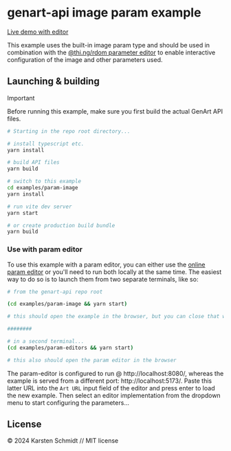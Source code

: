 # genart-api image param example

[Live demo with editor](https://demo.thi.ng/genart-api/param-editors/?url=https://demo.thi.ng/genart-api/param-image/)

This example uses the built-in image param type and should be used in
combination with the [@thi.ng/rdom parameter
editor](https://github.com/thi-ng/genart-api/tree/main/examples/param-editors)
to enable interactive configuration of the image and other parameters used.

## Launching & building

> [!IMPORTANT]
> Before running this example, make sure you first build the actual GenArt API
> files.

```bash
# Starting in the repo root directory...

# install typescript etc.
yarn install

# build API files
yarn build

# switch to this example
cd examples/param-image
yarn install

# run vite dev server
yarn start

# or create production build bundle
yarn build
```

### Use with param editor

To use this example with a param editor, you can either use the [online param
editor](https://demo.thi.ng/genart-api/param-editors/) or you'll need to run
both locally at the same time. The easiest way to do so is to launch them from
two separate terminals, like so:

```bash
# from the genart-api repo root

(cd examples/param-image && yarn start)

# this should open the example in the browser, but you can close that window again...

########

# in a second terminal...
(cd examples/param-editors && yarn start)

# this also should open the param editor in the browser
```

The param-editor is configured to run @ http://localhost:8080/, whereas the
example is served from a different port: http://localhost:5173/. Paste this
latter URL into the `Art URL` input field of the editor and press enter to load
the new example. Then select an editor implementation from the dropdown menu to
start configuring the parameters...

## License

&copy; 2024 Karsten Schmidt // MIT license
